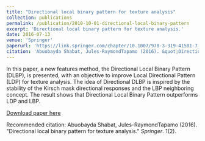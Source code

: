 ```yaml
---
title: "Directional local binary pattern for texture analysis"
collection: publications
permalink: /publication/2010-10-01-directional-local-binary-pattern
excerpt: 'Directional local binary pattern for texture analysis.'
date: 2016-07-13
venue: 'Springer'
paperurl: 'https://link.springer.com/chapter/10.1007/978-3-319-41501-7_26'
citation: 'Abuobayda Shabat, Jules-RaymondTapamo (2016). &quot;Directional local binary pattern for texture analysis.&quot; <i>Springer</i>. 1(2).'
---
```

In this paper, a new features method, the Directional Local Binary Pattern (DLBP), is presented, with an objective to improve Local Directional Pattern (LDP) for texture analysis. The idea of Directional DLBP is inspired by the stability of the Kirsch mask directional responses and the LBP neighboring concept. The result shows that Directional Local Binary Pattern outperforms LDP and LBP.

[Download paper here](https://link.springer.com/chapter/10.1007/978-3-319-41501-7_26)

Recommended citation: Abuobayda Shabat, Jules-RaymondTapamo (2016). "Directional local binary pattern for texture analysis." <i>Springer</i>. 1(2).